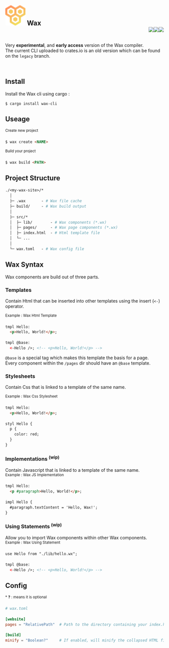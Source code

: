 <h2 align="left">
  <div><img src="https://raw.githubusercontent.com/mxcop/wax/main/.github/icon.svg" width="64px"> Wax</div>
  <a href="https://crates.io/crates/wax-cli">
    <img align="right" src="https://img.shields.io/crates/v/wax-cli?color=blueviolet">
    <img align="right" src="https://img.shields.io/crates/l/wax-cli">
    <img align="right" src="https://img.shields.io/crates/d/wax-cli">
  </a>
</h2>

<br>

Very **experimental**, and **early access** version of the Wax compiler.<br>
The current CLI uploaded to crates.io is an old version which can be found on the `legacy` branch.

<br>

## Install

Install the Wax cli using cargo :
```
$ cargo install wax-cli
```

## Useage

<div><sup>Create new project</sup></div>

```md
$ wax create <NAME>
```

<div><sup>Build your project</sup></div>

```md
$ wax build <PATH>
```

## Project Structure

```graphql
./<my-wax-site>/* 
  │
  ├─ .wax       - # Wax file cache
  ├─ build/     - # Wax build output
  │
  ├─ src/*
  │  ├─ lib/        - # Wax components (*.wx)
  │  ├─ pages/      - # Wax page components (*.wx)
  │  ├─ index.html  - # Html template file
  │  └─ ...
  │
  └─ wax.toml   - # Wax config file
```

## Wax Syntax

Wax components are build out of three parts.

### Templates
Contain Html that can be inserted into other templates using the insert (`<-`) operator.
<div><sup>Example : Wax Html Template</sup></div>

```html
tmpl Hello:
  <p>Hello, World!</p>;

tmpl @base:
  <-Hello />; <!-- <p>Hello, World!</p> -->
```
`@base` is a special tag which makes this template the basis for a page.<br>
Every component within the `/pages` dir should have an `@base` template.

### Stylesheets
Contain Css that is linked to a template of the same name.
<div><sup>Example : Wax Css Stylesheet</sup></div>

```html
tmpl Hello:
  <p>Hello, World!</p>;

styl Hello {
  p {
    color: red;
  }
}
```

<h3>Implementations <sup>(wip)</sup></h3>
Contain Javascript that is linked to a template of the same name.
<div><sup>Example : Wax JS Implementation</sup></div>

```html
tmpl Hello:
  <p #paragraph>Hello, World!</p>;

impl Hello {
  #paragraph.textContent = 'Hello, Wax!';
}
```

<h3>Using Statements <sup>(wip)</sup></h3>
Allow you to import Wax components within other Wax components.
<div><sup>Example : Wax Using Statement</sup></div>

```html
use Hello from "./lib/hello.wx";

tmpl @base:
  <-Hello />; <!-- <p>Hello, World!</p> -->
```

## Config

<div><sup>* <strong>?</strong> : means it is optional</sup></div>

```toml
# wax.toml

[website]
pages = "RelativePath"  # Path to the directory containing your index.html.

[build]
minify = "Boolean?"     # If enabled, will minify the collapsed HTML files.
```
